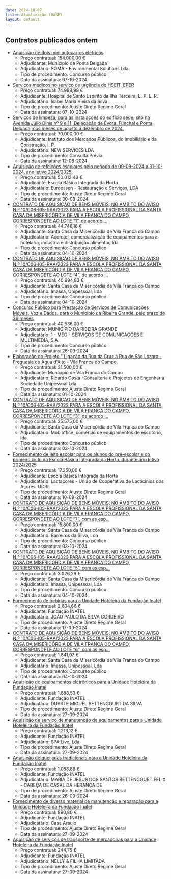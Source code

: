 ```yaml
---
date: 2024-10-07
title: Atualização (BASE)
layout: default
---
```

## Contratos publicados ontem

* [Aquisição de dois mini autocarros elétricos](https://www.base.gov.pt/Base4/pt/detalhe/?type=contratos&id=10954811)
  * Preço contratual: 154.000,00 €
  * Adjudicante: Município de Ponta Delgada
  * Adjudicatário: SOMA - Environmental Solutions Lda
  * Tipo de procedimento: Concurso público
  * Data da assinatura: 07-10-2024
* [Serviços médicos no serviço de urgência do HSEIT, EPER](https://www.base.gov.pt/Base4/pt/detalhe/?type=contratos&id=10954568)
  * Preço contratual: 74.999,99 €
  * Adjudicante: Hospital de Santo Espírito da Ilha Terceira, E. P. E. R.
  * Adjudicatário: Isabel Maria Vieira da Silva
  * Tipo de procedimento: Ajuste Direto Regime Geral
  * Data da assinatura: 07-10-2024
* [Serviços de limpeza, para as instalações do edifício sede, sito na Avenida Júlio Dinis nº 9 e 11, Delegação de Évora, Funchal e Ponta Delgada, nos meses de agosto a dezembro de 2024.](https://www.base.gov.pt/Base4/pt/detalhe/?type=contratos&id=10954952)
  * Preço contratual: 70.000,00 €
  * Adjudicante: Instituto dos Mercados Públicos, do Imobiliário e da Construção, I. P.
  * Adjudicatário: NEW SERVICES LDA
  * Tipo de procedimento: Consulta Prévia
  * Data da assinatura: 12-08-2024
* [Aquisição de refeições escolares pelo período de 09-09-2024 a 31-10-2024, ano letivo 2024/2025.](https://www.base.gov.pt/Base4/pt/detalhe/?type=contratos&id=10955357)
  * Preço contratual: 50.012,43 €
  * Adjudicante: Escola Básica Integrada da Horta
  * Adjudicatário: Euroessen - Restauração e Serviços, LDA
  * Tipo de procedimento: Ajuste Direto Regime Geral
  * Data da assinatura: 30-08-2024
* [CONTRATO DE AQUISIÇÃO DE BENS MÓVEIS, NO ÂMBITO DO AVISO N.º 10/C06-I05-RAA/2023 PARA A ESCOLA PROFISSIONAL DA SANTA CASA DA MISERICÓRDIA DE VILA FRANCA DO CAMPO, CORRESPONDETE AO LOTE “1”, de acordo ...](https://www.base.gov.pt/Base4/pt/detalhe/?type=contratos&id=10954949)
  * Preço contratual: 44.746,16 €
  * Adjudicante: Santa Casa da Misericórdia de Vila Franca do Campo
  * Adjudicatário: Açorotel, comercialização de equipamentos para a hotelaria, indústria e distribuição alimentar, lda
  * Tipo de procedimento: Concurso público
  * Data da assinatura: 04-10-2024
* [CONTRATO DE AQUISIÇÃO DE BENS MÓVEIS, NO ÂMBITO DO AVISO N.º 10/C06-I05-RAA/2023 PARA A ESCOLA PROFISSIONAL DA SANTA CASA DA MISERICÓRDIA DE VILA FRANCA DO CAMPO, CORRESPONDETE AO LOTE “4”, de acordo ...](https://www.base.gov.pt/Base4/pt/detalhe/?type=contratos&id=10955046)
  * Preço contratual: 40.994,83 €
  * Adjudicante: Santa Casa da Misericórdia de Vila Franca do Campo
  * Adjudicatário: Imassa, Unipessoal, Lda
  * Tipo de procedimento: Concurso público
  * Data da assinatura: 04-10-2024
* [Concurso Público para Prestação de Serviços de Comunicações Móveis, Voz e Dados, para o Município da Ribeira Grande, pelo prazo de 36 meses](https://www.base.gov.pt/Base4/pt/detalhe/?type=contratos&id=10954214)
  * Preço contratual: 40.536,00 €
  * Adjudicante: MUNICÍPIO DA RIBEIRA GRANDE
  * Adjudicatário: 1 - MEO - SERVIÇOS DE COMUNICAÇÕES E MULTIMÉDIA, S.A.
  * Tipo de procedimento: Concurso público
  * Data da assinatura: 26-09-2024
* [Elaboração do Projeto " Ligação da Rua da Cruz à Rua de São Lázaro - Freguesia de Água d'Alto - Vila Franca do Campo.](https://www.base.gov.pt/Base4/pt/detalhe/?type=contratos&id=10955911)
  * Preço contratual: 31.500,00 €
  * Adjudicante: Município de Vila Franca do Campo
  * Adjudicatário: Ricardo Costa -Consultoria e Projectos de Engenharia Sociedade Unipessoal Lda
  * Tipo de procedimento: Ajuste Direto Regime Geral
  * Data da assinatura: 01-10-2024
* [CONTRATO DE AQUISIÇÃO DE BENS MÓVEIS, NO ÂMBITO DO AVISO N.º 10/C06-I05-RAA/2023 PARA A ESCOLA PROFISSIONAL DA SANTA CASA DA MISERICÓRDIA DE VILA FRANCA DO CAMPO, CORRESPONDETE AO LOTE “3”, de acordo ...](https://www.base.gov.pt/Base4/pt/detalhe/?type=contratos&id=10955038)
  * Preço contratual: 25.575,00 €
  * Adjudicante: Santa Casa da Misericórdia de Vila Franca do Campo
  * Adjudicatário: Mobioffice, comércio de equipamentos de escritório, lda
  * Tipo de procedimento: Concurso público
  * Data da assinatura: 03-10-2024
* [Fornecimento de leite escolar para os alunos do pré-escolar e do primeiro ciclo da Escola Básica Integrada da Horta, durante ano letivo 2024/2025](https://www.base.gov.pt/Base4/pt/detalhe/?type=contratos&id=10955015)
  * Preço contratual: 17.250,00 €
  * Adjudicante: Escola Básica Integrada da Horta
  * Adjudicatário: Lactaçores - União de Cooperativa de Lacticínios dos Açores, UCRL
  * Tipo de procedimento: Ajuste Direto Regime Geral
  * Data da assinatura: 10-09-2024
* [CONTRATO DE AQUISIÇÃO DE BENS MÓVEIS, NO ÂMBITO DO AVISO N.º 10/C06-I05-RAA/2023 PARA A ESCOLA PROFISSIONAL DA SANTA CASA DA MISERICÓRDIA DE VILA FRANCA DO CAMPO, CORRESPONDETE AO LOTE “7”, com as esp...](https://www.base.gov.pt/Base4/pt/detalhe/?type=contratos&id=10955076)
  * Preço contratual: 15.800,00 €
  * Adjudicante: Santa Casa da Misericórdia de Vila Franca do Campo
  * Adjudicatário: Barreiros da Silva, Lda
  * Tipo de procedimento: Concurso público
  * Data da assinatura: 03-10-2024
* [CONTRATO DE AQUISIÇÃO DE BENS MÓVEIS, NO ÂMBITO DO AVISO N.º 10/C06-I05-RAA/2023 PARA A ESCOLA PROFISSIONAL DA SANTA CASA DA MISERICÓRDIA DE VILA FRANCA DO CAMPO, CORRESPONDETE AO LOTE “5”, com as esp...](https://www.base.gov.pt/Base4/pt/detalhe/?type=contratos&id=10955059)
  * Preço contratual: 3.026,29 €
  * Adjudicante: Santa Casa da Misericórdia de Vila Franca do Campo
  * Adjudicatário: Imassa, Unipessoal, Lda
  * Tipo de procedimento: Concurso público
  * Data da assinatura: 04-10-2024
* [Fornecimento de bebidas para a Unidade Hoteleira da Fundação Inatel](https://www.base.gov.pt/Base4/pt/detalhe/?type=contratos&id=10955226)
  * Preço contratual: 2.604,66 €
  * Adjudicante: Fundação INATEL
  * Adjudicatário: JOÃO PAULO DA SILVA CORDEIRO
  * Tipo de procedimento: Ajuste Direto Regime Geral
  * Data da assinatura: 17-09-2024
* [CONTRATO DE AQUISIÇÃO DE BENS MÓVEIS, NO ÂMBITO DO AVISO N.º 10/C06-I05-RAA/2023 PARA A ESCOLA PROFISSIONAL DA SANTA CASA DA MISERICÓRDIA DE VILA FRANCA DO CAMPO, CORRESPONDETE AO LOTE “6”, com as esp...](https://www.base.gov.pt/Base4/pt/detalhe/?type=contratos&id=10955066)
  * Preço contratual: 1.841,07 €
  * Adjudicante: Santa Casa da Misericórdia de Vila Franca do Campo
  * Adjudicatário: Imassa, Unipessoal, Lda
  * Tipo de procedimento: Concurso público
  * Data da assinatura: 04-10-2024
* [Aquisição de equipamentos eletrônicos para a Unidade Hoteleira da Fundação Inatel](https://www.base.gov.pt/Base4/pt/detalhe/?type=contratos&id=10954965)
  * Preço contratual: 1.688,53 €
  * Adjudicante: Fundação INATEL
  * Adjudicatário: DUARTE MIGUEL BETTENCOURT DA SILVA
  * Tipo de procedimento: Ajuste Direto Regime Geral
  * Data da assinatura: 27-09-2024
* [Aquisição de serviço de manutenção de equipamentos para a Unidade Hoteleira da Fundação Inatel](https://www.base.gov.pt/Base4/pt/detalhe/?type=contratos&id=10954948)
  * Preço contratual: 1.213,12 €
  * Adjudicante: Fundação INATEL
  * Adjudicatário: SPA Live, Lda
  * Tipo de procedimento: Ajuste Direto Regime Geral
  * Data da assinatura: 27-09-2024
* [Aquisição de queijadas tradicionais para a Unidade Hoteleira da Fundação Inatel](https://www.base.gov.pt/Base4/pt/detalhe/?type=contratos&id=10954916)
  * Preço contratual: 1.058,88 €
  * Adjudicante: Fundação INATEL
  * Adjudicatário: MARIA DE JESUS DOS SANTOS BETTENCOURT FELIX - CABEÇA DE CASAL DA HERANÇA DE
  * Tipo de procedimento: Ajuste Direto Regime Geral
  * Data da assinatura: 26-09-2024
* [Fornecimento de diverso material de manutenção e reparação para a Unidade Hoteleira da Fundação Inatel](https://www.base.gov.pt/Base4/pt/detalhe/?type=contratos&id=10955475)
  * Preço contratual: 890,80 €
  * Adjudicante: Fundação INATEL
  * Adjudicatário: Casa Araujo
  * Tipo de procedimento: Ajuste Direto Regime Geral
  * Data da assinatura: 27-09-2024
* [Aquisição de serviços de transporte de mercadorias para a Unidade Hoteleira da Fundação Inatel](https://www.base.gov.pt/Base4/pt/detalhe/?type=contratos&id=10955878)
  * Preço contratual: 244,75 €
  * Adjudicante: Fundação INATEL
  * Adjudicatário: NELLY & FILHA LIMITADA
  * Tipo de procedimento: Ajuste Direto Regime Geral
  * Data da assinatura: 27-09-2024

